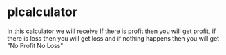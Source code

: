 # plcalculator
In this calculator we will receive If there is profit then you will get profit, if there is loss then you will get loss and if nothing happens then you will get "No Profit No Loss"
